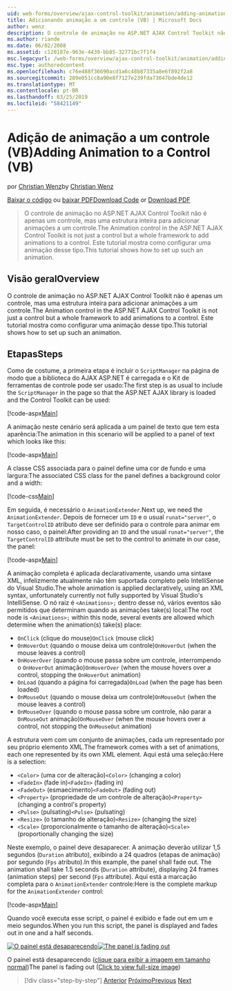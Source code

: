 ```yaml
---
uid: web-forms/overview/ajax-control-toolkit/animation/adding-animation-to-a-control-vb
title: Adicionando animação a um controle (VB) | Microsoft Docs
author: wenz
description: O controle de animação no ASP.NET AJAX Control Toolkit não é apenas um controle, mas uma estrutura inteira para adicionar animações a um controle. Este tutorial mostra como...
ms.author: riande
ms.date: 06/02/2008
ms.assetid: c120187e-963e-4439-bb85-32771bc7f1f4
msc.legacyurl: /web-forms/overview/ajax-control-toolkit/animation/adding-animation-to-a-control-vb
msc.type: authoredcontent
ms.openlocfilehash: c76e488f36690acd1a6c48b87335a8e6f892f2a8
ms.sourcegitcommit: 289e051cc8a90e8f7127e239fda73047bde4de12
ms.translationtype: MT
ms.contentlocale: pt-BR
ms.lasthandoff: 03/25/2019
ms.locfileid: "58421149"
---
```

<a name="adding-animation-to-a-control-vb"></a><span data-ttu-id="4d4e8-104">Adição de animação a um controle (VB)</span><span class="sxs-lookup"><span data-stu-id="4d4e8-104">Adding Animation to a Control (VB)</span></span>
====================
<span data-ttu-id="4d4e8-105">por [Christian Wenz](https://github.com/wenz)</span><span class="sxs-lookup"><span data-stu-id="4d4e8-105">by [Christian Wenz](https://github.com/wenz)</span></span>

<span data-ttu-id="4d4e8-106">[Baixar o código](http://download.microsoft.com/download/f/9/a/f9a26acd-8df4-4484-8a18-199e4598f411/Animation1.vb.zip) ou [baixar PDF](http://download.microsoft.com/download/6/7/1/6718d452-ff89-4d3f-a90e-c74ec2d636a3/animation1VB.pdf)</span><span class="sxs-lookup"><span data-stu-id="4d4e8-106">[Download Code](http://download.microsoft.com/download/f/9/a/f9a26acd-8df4-4484-8a18-199e4598f411/Animation1.vb.zip) or [Download PDF](http://download.microsoft.com/download/6/7/1/6718d452-ff89-4d3f-a90e-c74ec2d636a3/animation1VB.pdf)</span></span>

> <span data-ttu-id="4d4e8-107">O controle de animação no ASP.NET AJAX Control Toolkit não é apenas um controle, mas uma estrutura inteira para adicionar animações a um controle.</span><span class="sxs-lookup"><span data-stu-id="4d4e8-107">The Animation control in the ASP.NET AJAX Control Toolkit is not just a control but a whole framework to add animations to a control.</span></span> <span data-ttu-id="4d4e8-108">Este tutorial mostra como configurar uma animação desse tipo.</span><span class="sxs-lookup"><span data-stu-id="4d4e8-108">This tutorial shows how to set up such an animation.</span></span>


## <a name="overview"></a><span data-ttu-id="4d4e8-109">Visão geral</span><span class="sxs-lookup"><span data-stu-id="4d4e8-109">Overview</span></span>

<span data-ttu-id="4d4e8-110">O controle de animação no ASP.NET AJAX Control Toolkit não é apenas um controle, mas uma estrutura inteira para adicionar animações a um controle.</span><span class="sxs-lookup"><span data-stu-id="4d4e8-110">The Animation control in the ASP.NET AJAX Control Toolkit is not just a control but a whole framework to add animations to a control.</span></span> <span data-ttu-id="4d4e8-111">Este tutorial mostra como configurar uma animação desse tipo.</span><span class="sxs-lookup"><span data-stu-id="4d4e8-111">This tutorial shows how to set up such an animation.</span></span>

## <a name="steps"></a><span data-ttu-id="4d4e8-112">Etapas</span><span class="sxs-lookup"><span data-stu-id="4d4e8-112">Steps</span></span>

<span data-ttu-id="4d4e8-113">Como de costume, a primeira etapa é incluir o `ScriptManager` na página de modo que a biblioteca do AJAX ASP.NET é carregada e o Kit de ferramentas de controle pode ser usado:</span><span class="sxs-lookup"><span data-stu-id="4d4e8-113">The first step is as usual to include the `ScriptManager` in the page so that the ASP.NET AJAX library is loaded and the Control Toolkit can be used:</span></span>

[!code-aspx[Main](adding-animation-to-a-control-vb/samples/sample1.aspx)]

<span data-ttu-id="4d4e8-114">A animação neste cenário será aplicada a um painel de texto que tem esta aparência:</span><span class="sxs-lookup"><span data-stu-id="4d4e8-114">The animation in this scenario will be applied to a panel of text which looks like this:</span></span>

[!code-aspx[Main](adding-animation-to-a-control-vb/samples/sample2.aspx)]

<span data-ttu-id="4d4e8-115">A classe CSS associada para o painel define uma cor de fundo e uma largura:</span><span class="sxs-lookup"><span data-stu-id="4d4e8-115">The associated CSS class for the panel defines a background color and a width:</span></span>

[!code-css[Main](adding-animation-to-a-control-vb/samples/sample3.css)]

<span data-ttu-id="4d4e8-116">Em seguida, é necessário o `AnimationExtender`.</span><span class="sxs-lookup"><span data-stu-id="4d4e8-116">Next up, we need the `AnimationExtender`.</span></span> <span data-ttu-id="4d4e8-117">Depois de fornecer um `ID` e o usual `runat="server"`, o `TargetControlID` atributo deve ser definido para o controle para animar em nosso caso, o painel:</span><span class="sxs-lookup"><span data-stu-id="4d4e8-117">After providing an `ID` and the usual `runat="server"`, the `TargetControlID` attribute must be set to the control to animate in our case, the panel:</span></span>

[!code-aspx[Main](adding-animation-to-a-control-vb/samples/sample4.aspx)]

<span data-ttu-id="4d4e8-118">A animação completa é aplicada declarativamente, usando uma sintaxe XML, infelizmente atualmente não têm suportada completo pelo IntelliSense do Visual Studio.</span><span class="sxs-lookup"><span data-stu-id="4d4e8-118">The whole animation is applied declaratively, using an XML syntax, unfortunately currently not fully supported by Visual Studio's IntelliSense.</span></span> <span data-ttu-id="4d4e8-119">O nó raiz é `<Animations>;` dentro desse nó, vários eventos são permitidos que determinam quando as animações take(s) local:</span><span class="sxs-lookup"><span data-stu-id="4d4e8-119">The root node is `<Animations>;` within this node, several events are allowed which determine when the animation(s) take(s) place:</span></span>

- <span data-ttu-id="4d4e8-120">`OnClick` (clique do mouse)</span><span class="sxs-lookup"><span data-stu-id="4d4e8-120">`OnClick` (mouse click)</span></span>
- <span data-ttu-id="4d4e8-121">`OnHoverOut` (quando o mouse deixa um controle)</span><span class="sxs-lookup"><span data-stu-id="4d4e8-121">`OnHoverOut` (when the mouse leaves a control)</span></span>
- <span data-ttu-id="4d4e8-122">`OnHoverOver` (quando o mouse passa sobre um controle, interrompendo o `OnHoverOut` animação)</span><span class="sxs-lookup"><span data-stu-id="4d4e8-122">`OnHoverOver` (when the mouse hovers over a control, stopping the `OnHoverOut` animation)</span></span>
- <span data-ttu-id="4d4e8-123">`OnLoad` (quando a página foi carregada)</span><span class="sxs-lookup"><span data-stu-id="4d4e8-123">`OnLoad` (when the page has been loaded)</span></span>
- <span data-ttu-id="4d4e8-124">`OnMouseOut` (quando o mouse deixa um controle)</span><span class="sxs-lookup"><span data-stu-id="4d4e8-124">`OnMouseOut` (when the mouse leaves a control)</span></span>
- <span data-ttu-id="4d4e8-125">`OnMouseOver` (quando o mouse passa sobre um controle, não parar a `OnMouseOut` animação)</span><span class="sxs-lookup"><span data-stu-id="4d4e8-125">`OnMouseOver` (when the mouse hovers over a control, not stopping the `OnMouseOut` animation)</span></span>

<span data-ttu-id="4d4e8-126">A estrutura vem com um conjunto de animações, cada um representado por seu próprio elemento XML.</span><span class="sxs-lookup"><span data-stu-id="4d4e8-126">The framework comes with a set of animations, each one represented by its own XML element.</span></span> <span data-ttu-id="4d4e8-127">Aqui está uma seleção:</span><span class="sxs-lookup"><span data-stu-id="4d4e8-127">Here is a selection:</span></span>

- <span data-ttu-id="4d4e8-128">`<Color>` (uma cor de alteração)</span><span class="sxs-lookup"><span data-stu-id="4d4e8-128">`<Color>` (changing a color)</span></span>
- <span data-ttu-id="4d4e8-129">`<FadeIn>` (fade in)</span><span class="sxs-lookup"><span data-stu-id="4d4e8-129">`<FadeIn>` (fading in)</span></span>
- <span data-ttu-id="4d4e8-130">`<FadeOut>` (esmaecimento)</span><span class="sxs-lookup"><span data-stu-id="4d4e8-130">`<FadeOut>` (fading out)</span></span>
- <span data-ttu-id="4d4e8-131">`<Property>` (propriedade de um controle de alteração)</span><span class="sxs-lookup"><span data-stu-id="4d4e8-131">`<Property>` (changing a control's property)</span></span>
- <span data-ttu-id="4d4e8-132">`<Pulse>` (pulsating)</span><span class="sxs-lookup"><span data-stu-id="4d4e8-132">`<Pulse>` (pulsating)</span></span>
- <span data-ttu-id="4d4e8-133">`<Resize>` (o tamanho de alteração)</span><span class="sxs-lookup"><span data-stu-id="4d4e8-133">`<Resize>` (changing the size)</span></span>
- <span data-ttu-id="4d4e8-134">`<Scale>` (proporcionalmente o tamanho de alteração)</span><span class="sxs-lookup"><span data-stu-id="4d4e8-134">`<Scale>` (proportionally changing the size)</span></span>

<span data-ttu-id="4d4e8-135">Neste exemplo, o painel deve desaparecer. A animação deverão utilizar 1,5 segundos (`Duration` atributo), exibindo a 24 quadros (etapas de animação) por segundo (`Fps` atributo).</span><span class="sxs-lookup"><span data-stu-id="4d4e8-135">In this example, the panel shall fade out. The animation shall take 1.5 seconds (`Duration` attribute), displaying 24 frames (animation steps) per second (`Fps` attribute).</span></span> <span data-ttu-id="4d4e8-136">Aqui está a marcação completa para o `AnimationExtender` controle:</span><span class="sxs-lookup"><span data-stu-id="4d4e8-136">Here is the complete markup for the `AnimationExtender` control:</span></span>

[!code-aspx[Main](adding-animation-to-a-control-vb/samples/sample5.aspx)]

<span data-ttu-id="4d4e8-137">Quando você executa esse script, o painel é exibido e fade out em um e meio segundos.</span><span class="sxs-lookup"><span data-stu-id="4d4e8-137">When you run this script, the panel is displayed and fades out in one and a half seconds.</span></span>


<span data-ttu-id="4d4e8-138">[![O painel está desaparecendo](adding-animation-to-a-control-vb/_static/image2.png)](adding-animation-to-a-control-vb/_static/image1.png)</span><span class="sxs-lookup"><span data-stu-id="4d4e8-138">[![The panel is fading out](adding-animation-to-a-control-vb/_static/image2.png)](adding-animation-to-a-control-vb/_static/image1.png)</span></span>

<span data-ttu-id="4d4e8-139">O painel está desaparecendo ([clique para exibir a imagem em tamanho normal](adding-animation-to-a-control-vb/_static/image3.png))</span><span class="sxs-lookup"><span data-stu-id="4d4e8-139">The panel is fading out ([Click to view full-size image](adding-animation-to-a-control-vb/_static/image3.png))</span></span>

> [!div class="step-by-step"]
> <span data-ttu-id="4d4e8-140">[Anterior](dynamically-controlling-updatepanel-animations-cs.md)
> [Próximo](executing-several-animations-at-the-same-time-vb.md)</span><span class="sxs-lookup"><span data-stu-id="4d4e8-140">[Previous](dynamically-controlling-updatepanel-animations-cs.md)
[Next](executing-several-animations-at-the-same-time-vb.md)</span></span>
